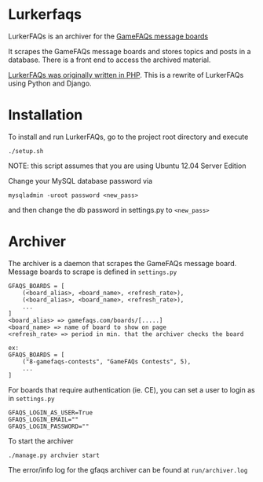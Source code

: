 Lurkerfaqs
==========
LurkerFAQs is an archiver for the [GameFAQs message
boards](http://www.gamefaqs.com/boards)

It scrapes the GameFAQs message boards and stores topics and posts in a
database. There is a front end to access the archived material.

[LurkerFAQs was originally written in PHP](http://www.lurkerfaqs.com). This is a rewrite of LurkerFAQs using
Python and Django.


Installation
============
To install and run LurkerFAQs, go to the project root directory and execute

    ./setup.sh

NOTE: this script assumes that you are using Ubuntu 12.04 Server Edition

Change your MySQL database password via

    mysqladmin -uroot password <new_pass>

and then change the db password in settings.py to `<new_pass>`

Archiver
========
The archiver is a daemon that scrapes the GameFAQs message board. Message boards
to scrape is defined in `settings.py`

    GFAQS_BOARDS = [
        (<board_alias>, <board_name>, <refresh_rate>),
        (<board_alias>, <board_name>, <refresh_rate>),
        ...
    ]
    <board_alias> => gamefaqs.com/boards/[.....]
    <board_name> => name of board to show on page
    <refresh_rate> => period in min. that the archiver checks the board

    ex:
    GFAQS_BOARDS = [
        ("8-gamefaqs-contests", "GameFAQs Contests", 5),
        ...
    ]

For boards that require authentication (ie. CE), you can set a user to login as
in `settings.py`

    GFAQS_LOGIN_AS_USER=True
    GFAQS_LOGIN_EMAIL=""
    GFAQS_LOGIN_PASSWORD=""

To start the archiver

    ./manage.py archvier start

The error/info log for the gfaqs archiver can be found at `run/archiver.log`
